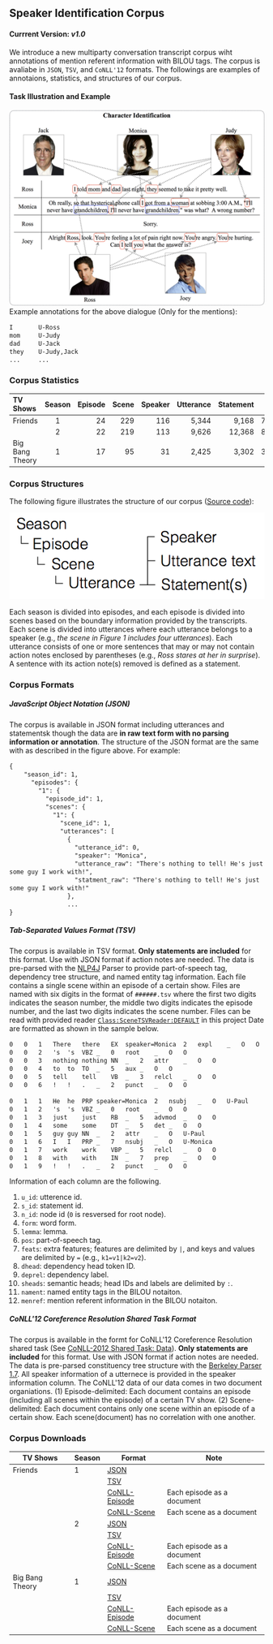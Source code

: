 ## Speaker Identification Corpus
#### Currrent Version: *v1.0*

We introduce a new multiparty conversation transcript corpus wiht annotations of mention referent information with BILOU tags. The corpus is avaliabe in `JSON`, `TSV`, and `CoNLL'12` formats. The followings are examples of annotaions, statistics, and structures of our corpus.

#### Task Illustration and Example
![Task Illustration and Example](img/character-identification-example.png)
Example annotations for the above dialogue (Only for the mentions):
	
	I		U-Ross
	mom		U-Judy
	dad		U-Jack
	they	U-Judy,Jack
	...		...
	
### Corpus Statistics

|    TV Shows     | Season | Episode | Scene | Speaker | Utterance | Statement | Word   | Annotation |
|:---------------|:------:|--------:|------:|--------:|----------:|----------:|-------:|-----------:|
| Friends         |    1   |      24 |   229 |     116 |     5,344 |     9,168 | 76,038 |     10,245 |
|                 |    2   |      22 |   219 |     113 |     9,626 |    12,368 | 82,737 |     10,543 |
| Big Bang Theory |    1   |      17 |    95 |      31 |     2,425 |     3,302 | 37,154 |      5,019 |

### Corpus Structures
The following figure illustrates the structure of our corpus ([Source code](../src/main/java/edu/emory/mathcs/nlp/mining/character/structure)):

![Corpus Structure](img/corpus-data-structure.png)

Each season is divided into episodes, and each episode is divided into scenes based on the boundary information provided by the transcripts. Each scene is divided into utterances where each utterance belongs to a speaker (e.g., *the scene in Figure 1 includes four utterances*). Each utterance consists of one or more sentences that may or may not contain action notes enclosed by parentheses (e.g., *Ross stares at her in surprise*). A sentence with its action note(s) removed is defined as a statement.

### Corpus Formats
##### JavaScript Object Notation (JSON)
The corpus is available in JSON format including utterances and statementsk though the data are **in raw text form with no parsing information or annotation**. The structure of the JSON format are the same with as described in the figure above. For example:

	{
  		"season_id": 1,
		  "episodes": {
		    "1": {
		      "episode_id": 1,
		      "scenes": {
		        "1": {
		          "scene_id": 1,
		          "utterances": [
		            {
		              "utterance_id": 0,
		              "speaker": "Monica",
		              "utterance_raw": "There's nothing to tell! He's just some guy I work with!",
		              "statment_raw": "There's nothing to tell! He's just some guy I work with!"
		            },
		            ...
	}

##### Tab-Separated Values Format (TSV)
The corpus is available in TSV format. **Only statements are included** for this format. Use with JSON format if action notes are needed. The data is pre-parsed with the [NLP4J](https://github.com/emorynlp/nlp4j) Parser to provide part-of-speech tag, dependency tree structure, and named entity tag information. Each file contains a single scene within an episode of a certain show. Files are named with six digits in the format of `######.tsv` where the first two digits indicates the season number, the middle two digits indicates the episode number, and the last two digits indicates the scene number. Files can be read with provided reader [`Class:SceneTSVReader:DEFAULT`](../src/main/java/edu/emory/mathcs/nlp/mining/character/reader/SceneTSVReader.java) in this project Date are formatted as shown in the sample below.

	0	0	1	There	there	EX	speaker=Monica	2	expl	_	O	O
	0	0	2	's	's	VBZ	_	0	root	_	O	O
	0	0	3	nothing	nothing	NN	_	2	attr	_	O	O
	0	0	4	to	to	TO	_	5	aux	_	O	O
	0	0	5	tell	tell	VB	_	3	relcl	_	O	O
	0	0	6	!	!	.	_	2	punct	_	O	O

	0	1	1	He	he	PRP	speaker=Monica	2	nsubj	_	O	U-Paul
	0	1	2	's	's	VBZ	_	0	root	_	O	O
	0	1	3	just	just	RB	_	5	advmod	_	O	O
	0	1	4	some	some	DT	_	5	det	_	O	O
	0	1	5	guy	guy	NN	_	2	attr	_	O	U-Paul
	0	1	6	I	I	PRP	_	7	nsubj	_	O	U-Monica
	0	1	7	work	work	VBP	_	5	relcl	_	O	O
	0	1	8	with	with	IN	_	7	prep	_	O	O
	0	1	9	!	!	.	_	2	punct	_	O	O

Information of each column are the following.

1. `u_id`: utterence id.
2. `s_id`: statement id.
3. `n_id`: node id (`0` is resversed for root node).
4. `form`: word form.
5. `lemma`: lemma.
6. `pos`: part-of-speech tag.
7. `feats`: extra features; features are delimited by `|`, and keys and values are delimited by `=` (e.g., `k1=v1|k2=v2`).
8. `dhead`: dependency head token ID.
9. `deprel`: dependency label.
10. `sheads`: semantic heads; head IDs and labels are delimited by `:`.
11. `nament`: named entity tags in the BILOU notaiton.
12. `menref`: mention referent information in the BILOU notaiton.

##### CoNLL'12 Coreference Resolution Shared Task Format
The corpus is available in the formt for CoNLL'12 Coreference Resolution shared task (See [CoNLL-2012 Shared Task: Data](http://conll.cemantix.org/2012/data.html)). **Only statements are included** for this format. Use with JSON format if action notes are needed. The data is pre-parsed constituency tree structure with the [Berkeley Parser 1.7](https://github.com/slavpetrov/berkeleyparser). All speaker information of a utternece is provided in the speaker information column. The CoNLL'12 data of our data comes in two document organiations. (1) Episode-delimited: Each document contains an episode (including all scenes within the episode) of a certain TV show. (2) Scene-delimited: Each document contains only one scene within an episode of a certain show. Each scene(document) has no correlation with one another.

### Corpus Downloads

| TV Shows        | Season | Format        | Note                       |
|-----------------|--------|---------------|----------------------------|
| Friends         | 1      | [JSON](https://drive.google.com/open?id=0B6PZ5jrmL43iM0lpR3RaLUw0SWc)          |                            |
|                 |        | [TSV](https://drive.google.com/open?id=0B6PZ5jrmL43idUxSY01vbVh1V2s)           |                            |
|                 |        | [CoNLL-Episode](https://drive.google.com/open?id=0B6PZ5jrmL43iX3M0UG9uUC1LZlk) | Each episode as a document |
|                 |        | [CoNLL-Scene](https://drive.google.com/open?id=0B6PZ5jrmL43iakFER1ktNHBlV28)   | Each scene as a document   |
|                 | 2      | [JSON](https://drive.google.com/open?id=0B6PZ5jrmL43iQkR3ak0xdFU0bnM)          |                            |
|                 |        | [TSV](https://drive.google.com/open?id=0B6PZ5jrmL43iWUp2VUV6X29FRE0)           |                            |
|                 |        | [CoNLL-Episode](https://drive.google.com/open?id=0B6PZ5jrmL43iOG5XQnJwMWZRZE0) | Each episode as a document |
|                 |        | [CoNLL-Scene](https://drive.google.com/open?id=0B6PZ5jrmL43iWmpSMElBd1ZzNFU)   | Each scene as a document   |
| Big Bang Theory | 1      | [JSON](https://drive.google.com/open?id=0B6PZ5jrmL43iZUNUZjhlR25JazA)          |                            |
|                 |        | [TSV](https://drive.google.com/open?id=0B6PZ5jrmL43iYURoT1dUNE9aUHc)           |                            |
|                 |        | [CoNLL-Episode](https://drive.google.com/open?id=0B6PZ5jrmL43icmI1TkxnS2RkQ0U) | Each episode as a document |
|                 |        | [CoNLL-Scene](https://drive.google.com/open?id=0B6PZ5jrmL43iWXVUVEFqeTNKSTQ)   | Each scene as a document   |
